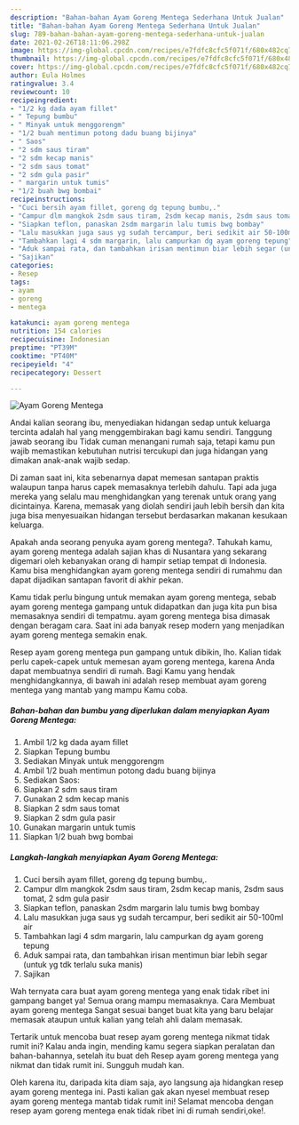 ```yaml
---
description: "Bahan-bahan Ayam Goreng Mentega Sederhana Untuk Jualan"
title: "Bahan-bahan Ayam Goreng Mentega Sederhana Untuk Jualan"
slug: 789-bahan-bahan-ayam-goreng-mentega-sederhana-untuk-jualan
date: 2021-02-26T18:11:06.298Z
image: https://img-global.cpcdn.com/recipes/e7fdfc8cfc5f071f/680x482cq70/ayam-goreng-mentega-foto-resep-utama.jpg
thumbnail: https://img-global.cpcdn.com/recipes/e7fdfc8cfc5f071f/680x482cq70/ayam-goreng-mentega-foto-resep-utama.jpg
cover: https://img-global.cpcdn.com/recipes/e7fdfc8cfc5f071f/680x482cq70/ayam-goreng-mentega-foto-resep-utama.jpg
author: Eula Holmes
ratingvalue: 3.4
reviewcount: 10
recipeingredient:
- "1/2 kg dada ayam fillet"
- " Tepung bumbu"
- " Minyak untuk menggorengm"
- "1/2 buah mentimun potong dadu buang bijinya"
- " Saos"
- "2 sdm saus tiram"
- "2 sdm kecap manis"
- "2 sdm saus tomat"
- "2 sdm gula pasir"
- " margarin untuk tumis"
- "1/2 buah bwg bombai"
recipeinstructions:
- "Cuci bersih ayam fillet, goreng dg tepung bumbu,."
- "Campur dlm mangkok 2sdm saus tiram, 2sdm kecap manis, 2sdm saus tomat, 2 sdm gula pasir"
- "Siapkan teflon, panaskan 2sdm margarin lalu tumis bwg bombay"
- "Lalu masukkan juga saus yg sudah tercampur, beri sedikit air 50-100ml air"
- "Tambahkan lagi 4 sdm margarin, lalu campurkan dg ayam goreng tepung"
- "Aduk sampai rata, dan tambahkan irisan mentimun biar lebih segar (untuk yg tdk terlalu suka manis)"
- "Sajikan"
categories:
- Resep
tags:
- ayam
- goreng
- mentega

katakunci: ayam goreng mentega 
nutrition: 154 calories
recipecuisine: Indonesian
preptime: "PT39M"
cooktime: "PT40M"
recipeyield: "4"
recipecategory: Dessert

---
```



![Ayam Goreng Mentega](https://img-global.cpcdn.com/recipes/e7fdfc8cfc5f071f/680x482cq70/ayam-goreng-mentega-foto-resep-utama.jpg)

Andai kalian seorang ibu, menyediakan hidangan sedap untuk keluarga tercinta adalah hal yang menggembirakan bagi kamu sendiri. Tanggung jawab seorang ibu Tidak cuman menangani rumah saja, tetapi kamu pun wajib memastikan kebutuhan nutrisi tercukupi dan juga hidangan yang dimakan anak-anak wajib sedap.

Di zaman  saat ini, kita sebenarnya dapat memesan santapan praktis walaupun tanpa harus capek memasaknya terlebih dahulu. Tapi ada juga mereka yang selalu mau menghidangkan yang terenak untuk orang yang dicintainya. Karena, memasak yang diolah sendiri jauh lebih bersih dan kita juga bisa menyesuaikan hidangan tersebut berdasarkan makanan kesukaan keluarga. 



Apakah anda seorang penyuka ayam goreng mentega?. Tahukah kamu, ayam goreng mentega adalah sajian khas di Nusantara yang sekarang digemari oleh kebanyakan orang di hampir setiap tempat di Indonesia. Kamu bisa menghidangkan ayam goreng mentega sendiri di rumahmu dan dapat dijadikan santapan favorit di akhir pekan.

Kamu tidak perlu bingung untuk memakan ayam goreng mentega, sebab ayam goreng mentega gampang untuk didapatkan dan juga kita pun bisa memasaknya sendiri di tempatmu. ayam goreng mentega bisa dimasak dengan beragam cara. Saat ini ada banyak resep modern yang menjadikan ayam goreng mentega semakin enak.

Resep ayam goreng mentega pun gampang untuk dibikin, lho. Kalian tidak perlu capek-capek untuk memesan ayam goreng mentega, karena Anda dapat membuatnya sendiri di rumah. Bagi Kamu yang hendak menghidangkannya, di bawah ini adalah resep membuat ayam goreng mentega yang mantab yang mampu Kamu coba.

<!--inarticleads1-->

##### Bahan-bahan dan bumbu yang diperlukan dalam menyiapkan Ayam Goreng Mentega:

1. Ambil 1/2 kg dada ayam fillet
1. Siapkan  Tepung bumbu
1. Sediakan  Minyak untuk menggorengm
1. Ambil 1/2 buah mentimun potong dadu buang bijinya
1. Sediakan  Saos:
1. Siapkan 2 sdm saus tiram
1. Gunakan 2 sdm kecap manis
1. Siapkan 2 sdm saus tomat
1. Siapkan 2 sdm gula pasir
1. Gunakan  margarin untuk tumis
1. Siapkan 1/2 buah bwg bombai




<!--inarticleads2-->

##### Langkah-langkah menyiapkan Ayam Goreng Mentega:

1. Cuci bersih ayam fillet, goreng dg tepung bumbu,.
1. Campur dlm mangkok 2sdm saus tiram, 2sdm kecap manis, 2sdm saus tomat, 2 sdm gula pasir
1. Siapkan teflon, panaskan 2sdm margarin lalu tumis bwg bombay
1. Lalu masukkan juga saus yg sudah tercampur, beri sedikit air 50-100ml air
1. Tambahkan lagi 4 sdm margarin, lalu campurkan dg ayam goreng tepung
1. Aduk sampai rata, dan tambahkan irisan mentimun biar lebih segar (untuk yg tdk terlalu suka manis)
1. Sajikan




Wah ternyata cara buat ayam goreng mentega yang enak tidak ribet ini gampang banget ya! Semua orang mampu memasaknya. Cara Membuat ayam goreng mentega Sangat sesuai banget buat kita yang baru belajar memasak ataupun untuk kalian yang telah ahli dalam memasak.

Tertarik untuk mencoba buat resep ayam goreng mentega nikmat tidak rumit ini? Kalau anda ingin, mending kamu segera siapkan peralatan dan bahan-bahannya, setelah itu buat deh Resep ayam goreng mentega yang nikmat dan tidak rumit ini. Sungguh mudah kan. 

Oleh karena itu, daripada kita diam saja, ayo langsung aja hidangkan resep ayam goreng mentega ini. Pasti kalian gak akan nyesel membuat resep ayam goreng mentega mantab tidak rumit ini! Selamat mencoba dengan resep ayam goreng mentega enak tidak ribet ini di rumah sendiri,oke!.


